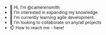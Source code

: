 - 👋 Hi, I’m @camerensmith
- 👀 I’m interested in expanding my knowledge.
- 🌱 I’m currently learning agile development.
- 💞️ I’m looking to collaborate on any/all projects
- 📫 How to reach me - here!

<!---
camerensmith/camerensmith is a ✨ special ✨ repository because its `README.md` (this file) appears on your GitHub profile.
You can click the Preview link to take a look at your changes.
--->

